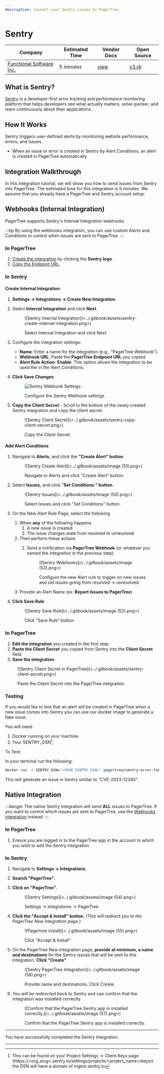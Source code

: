```yaml
---
description: Connect your Sentry issues to PagerTree.
---
```


# Sentry

| Company                                                | Estimated Time | Vendor Docs                                                                        | Open Source                                                                                                               |
| ------------------------------------------------------ | -------------- | ---------------------------------------------------------------------------------- | ------------------------------------------------------------------------------------------------------------------------- |
| [Functional Software Inc.](https://sentry.io/welcome/) | 5 minutes      | [view](https://docs.sentry.io/product/integrations/integration-platform/webhooks/) | [v3.rb](https://github.com/PagerTree/pager\_tree-integrations/blob/main/app/models/pager\_tree/integrations/sentry/v3.rb) |

## What is Sentry?

[Sentry](https://sentry.io/welcome/) is a developer-first error tracking and performance monitoring platform that helps developers see what actually matters, solve quicker, and learn continuously about their applications.

## How It Works

Sentry triggers user-defined alerts by monitoring website performance, errors, and issues.

* When an issue or error is created in Sentry by Alert Conditions, an alert is created in PagerTree automatically.

## Integration Walkthrough

In this integration tutorial, we will show you how to send issues from Sentry into PagerTree. The estimated time for this integration is 5 minutes. We assume that you already have a PagerTree and Sentry account setup.

## Webhooks (Internal Integration)

PagerTree supports Sentry's Internal Integration webhooks.

:::tip
By using the webhooks integration, you can use custom Alerts and Conditions to control when issues are sent to PagerTree.
:::

### In PagerTree

1. [Create the integration](introduction.md#create-an-integration) by clicking the **Sentry logo**.
2. [Copy the Endpoint URL](introduction.md#copy-the-endpoint-url)**.**

### In Sentry

#### Create Internal Integration

1.  **Settings -> Integrations -> Create New Integration**.
2.  Select **Internal Integration** and click **Next**.

    <figure>![Sentry Internal Integration](<../.gitbook/assets/sentry-create-internal-integration.png>)<figcaption><p>Select Internal Integration and click Next.</p></figcaption></figure>
3. Configure the integration settings:
   - **Name**: Enter a name for the integration (e.g., "PagerTree Webhook").
   - **Webhook URL**: Paste the **PagerTree Endpoint URL** you copied.
   - **Alert Rule Action**: **Enable**. This option allows the integration to be used the in the Alert Conditions.
4.  **Click Save Changes**.
        <figure>![Sentry Webhook Settings](<../.gitbook/assets/sentry-create-internal-integration-settings.png>)<figcaption><p>Configure the Sentry Webhook settings.</p></figcaption></figure>
5. **Copy the Client Secret** - Scroll to the bottom of the newly created Sentry integration and copy the client secret.
    <figure>![Sentry Client Secret](<../.gitbook/assets/sentry-copy-client-secret.png>)<figcaption><p>Copy the Client Secret.</p></figcaption></figure>

#### Add Alert Conditions

1.  Navigate to **Alerts**, and click the **"Create Alert" button**.

    <figure>![Sentry Create Alert](<../.gitbook/assets/image (51).png>)<figcaption><p>Navigate to Alerts and click "Create Alert" button.</p></figcaption></figure>
2.  Select **Issues,** and click "**Set Conditions " button.**

    <figure>![Sentry Issues](<../.gitbook/assets/image (50).png>)<figcaption><p>Select Issues and click "Set Conditions" button.</p></figcaption></figure>
3. On the New Alert Rule Page, select the following
   1. When **any** of the following happens
      1. A new issue is created
      2. The issue changes state from resolved to unresolved
   2. Then perform these actions
      1.  Send a notification via **PagerTree Webhook** (or whatever you named the integration in the previous step).

          <figure>![Sentry Webhooks](<../.gitbook/assets/image (53).png>)<figcaption><p>Configure the new Alert rule to trigger on new issues and old issues going from resolved -> unresolved.</p></figcaption></figure>
   3. Provide an Alert Name (ex: **Report Issues to PagerTree**)
4.  **Click Save Rule**

    <figure>![Sentry Save Rule](<../.gitbook/assets/image (52).png>)<figcaption><p>Click "Save Rule" button.</p></figcaption></figure>

### In PagerTree
1. **Edit the integration** you created in the first step.
2. **Paste the Client Secret** you copied from Sentry into the **Client Secret** field.
3. **Save the integration**.
<figure>![Sentry Client Secret in PagerTree](<../.gitbook/assets/sentry-client-secret.png>)<figcaption><p>Paste the Client Secret into the PagerTree integration.</p></figcaption></figure>

### Testing

If you would like to test that an alert will be created in PagerTree when a new issue comes into Sentry you can use our docker image to generate a fake issue.

You will need:

1. Docker running on your machine.
2. Your SENTRY\_DSN[^1].

To Test:

In your terminal run the following:

```bash
docker run -e SENTRY_DSN="<YOUR_SENTRY_DSN>" pagertree/sentry-error-faker:latest
```

This will generate an issue in Sentry similar to "CVE-2023-12345".

## Native Integration

:::danger
The native Sentry integration will send **ALL** issues to PagerTree. If you want to control which issues are sent to PagerTree, use the [Webhooks integration](#webhooks-internal-integration) instead.
:::

### In PagerTree

1. Ensure you are logged in to the PagerTree app in the account to which you wish to add the Sentry integration.

### In Sentry

1. Navigate to **Settings -> Integrations.**
2. **Search "PagerTree".**
3.  **Click on "PagerTree".**

    <figure>![Sentry Settings](<../.gitbook/assets/image (54).png>)<figcaption><p>Settings -> Integrations -> PagerTree</p></figcaption></figure>
4.  **Click the "Accept & Install" button.** _(This will redirect you to the PagerTree New Integration page.)_

    <figure>![Pagertree install](<../.gitbook/assets/image (55).png>)<figcaption><p>Click "Accept &#x26; Install"</p></figcaption></figure>
5.  On the PagerTree New Integration page, **provide at minimum, a name and destinations** for the Sentry issues that will be sent to this integration. **Click "Create"**.

    <figure>![Sentry PagerTree Integration](<../.gitbook/assets/image (56).png>)<figcaption><p>Provide name and destinations. Click Create.</p></figcaption></figure>
6.  _You will be redirected back to Sentry_ and can confirm that the integration was installed correctly.

    <figure>![Confirm that the PagerTree Sentry app is installed correctly.](<../.gitbook/assets/image (57).png>)<figcaption><p>Confirm that the PagerTree Sentry app is installed correctly.</p></figcaption></figure>

***

You have successfully completed the Sentry Integration.

***

[^1]: This can be found on your Project Settings -> Client Keys page (https://\<org\_slug>.sentry.io/settings/projects/\<project\_name>/keys/) the DSN will have a domain of ingest.sentry.io
